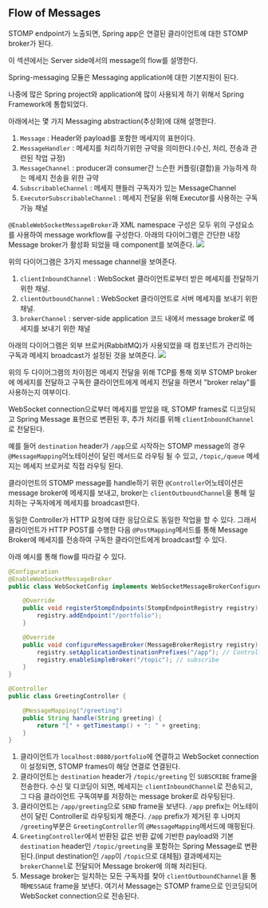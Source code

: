 ## Flow of Messages

STOMP endpoint가 노출되면, Spring app은 연결된 클라이언트에 대한 STOMP broker가 된다.

이 섹션에서는 Server side에서의 message의 flow를 설명한다.

Spring-messaging 모듈은 Messaging application에 대한 기본지원이 된다.

나중에 많은 Spring project와 application에 많이 사용되게 하기 위해서 Spring Framework에 통합되었다.

아래에서는 몇 가지 Messaging abstraction(추상화)에 대해 설명한다.

1. `Message` : Header와 payload를 포함한 메세지의 표현이다.
2. `MessageHandler` : 메세지를 처리하기위한 규약을 의미한다.(수신, 처리, 전송과 관련된 작업 규정)
3. `MessageChannel` : producer과 consumer간 느슨한 커플링(결합)을 가능하게 하는 메세지 전송을 위한 규약
4. `SubscribableChannel` : 메세지 핸들러 구독자가 있는 MessageChannel
5. `ExecutorSubscribableChannel` : 메세지 전달을 위해 Executor를 사용하는 구독가능 채널

`@EnableWebSocketMessageBroker`과 XML namespace 구성은 모두 위의 구성요소를 사용하여 message workflow를 구성한다.
아래의 다이어그램은 간단한 내장 Message broker가 활성화 되었을 때 component를 보여준다.
![](https://i.imgur.com/uUZ4GJX.png)

위의 다이어그램은 3가지 message channel을 보여준다.
1. `clientInboundChannel` : WebSocket 클라이언트로부터 받은 메세지를 전달하기 위한 채널.
2. `clientOutboundChannel` :  WebSocket 클라이언트로 서버 메세지를 보내기 위한 채널.
3. `brokerChannel` : server-side application 코드 내에서 message broker로 메세지를 보내기 위한 채널

아래의 다이어그램은 외부 브로커(RabbitMQ)가 사용되었을 때 컴포넌트가 관리하는 구독과 메세지 broadcast가 설정된 것을 보여준다.
![](https://i.imgur.com/t10P5GC.png)

위의 두 다이어그램의 차이점은 메세지 전달을 위해 TCP를 통해 외부 STOMP broker에 메세지를 전달하고 구독한 클라이언트에게 메세지 전달을 하면서 "broker relay"를 사용하는지 여부이다.

WebSocket connection으로부터 메세지를 받았을 때, STOMP frames로 디코딩되고 Spring Message 표현으로 변환된 후, 추가 처리를 위해 `clientInboundChannel`로 전달된다.

예를 들어 `destination` header가 `/app`으로 시작하는 STOMP message의 경우 `@MessageMapping`어노테이션이 달린 메서드로 라우팅 될 수 있고, `/topic`,`/queue` 메세지는 메세지 브로커로 직접 라우팅 된다.

클라이언트의 STOMP message를 handle하기 위한 `@Controller`어노테이션은 message broker에 메세지를 보내고, broker는 `clientOutboundChannel`을 통해 일치하는 구독자에게 메세지를 broadcast한다.

동일한 Controller가 HTTP 요청에 대한 응답으로도 동일한 작업을 할 수 있다.
그래서 클라이언트가 HTTP POST를 수행한 다음 `@PostMapping`메서드를 통해 Message Broker에 메세지를 전송하여 구독한 클라이언트에게 broadcast할 수 있다.

아래 예시를 통해 flow를 따라갈 수 있다.

```java
@Configuration
@EnableWebSocketMessageBroker
public class WebSocketConfig implements WebSocketMessageBrokerConfigurer {

	@Override
	public void registerStompEndpoints(StompEndpointRegistry registry) {
		registry.addEndpoint("/portfolio");
	}

	@Override
	public void configureMessageBroker(MessageBrokerRegistry registry) {
		registry.setApplicationDestinationPrefixes("/app"); // Controller mapping prefix
		registry.enableSimpleBroker("/topic"); // subscribe
	}
}

@Controller
public class GreetingController {

	@MessageMapping("/greeting")
	public String handle(String greeting) {
		return "[" + getTimestamp() + ": " + greeting;
	}
}
```
1. 클라이언트가 `localhost:8080/portfolio`에 연결하고 WebSocket connection이 설정되면, STOMP frames이 해당 연결로 연결된다.
2. 클라이언트는 `destination` header가 `/topic/greeting` 인 `SUBSCRIBE` frame을 전송한다. 수신 및 디코딩이 되면, 메세지는 `clientInboundChannel`로 전송되고, 그 다음 클라이언트 구독여부를 저장하는 message broker로 라우팅된다.
3. 클라이언트는 `/app/greeting`으로 `SEND` frame을 보낸다. `/app` prefix는 어노테이션이 달린 Controller로 라우팅되게 해준다. `/app` prefix가 제거된 후 나머지 `/greeting`부분은 `GreetingController`의 `@MessageMapping`메서드에 매핑된다.
4. `GreetingController`에서 반환된 값은 반환 값에 기반한 payload와 기본 `destination` header인 `/topic/greeting`을 포함하는 Spring Message로 변환된다.(input destination인 `/app`이 `/topic`으로 대체됨) 결과메세지는 `brokerChannel`로 전달되어 Message broker에 의해 처리된다.
5. Message broker는 일치하는 모든 구독자를 찾아 `clientOutboundChannel`을 통해`MESSAGE` frame을 보낸다. 여기서 Message는 STOMP frame으로 인코딩되어 WebSocket connection으로 전송된다.
